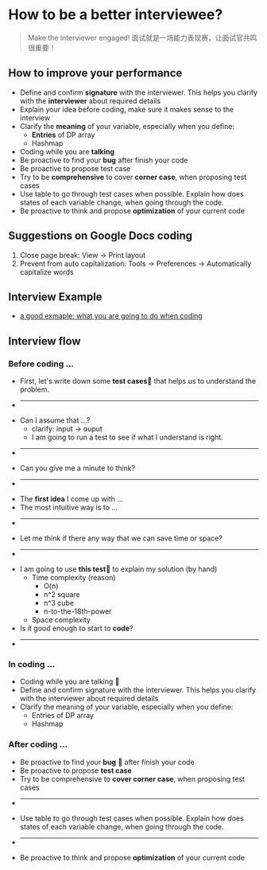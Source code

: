 # How to be a better interviewee?

> Make the interviewer engaged!  面试就是一场能力表现赛，让面试官共鸣很重要！

## How to improve your performance 

- Define and confirm **signature** with the interviewer. This helps you clarify with the **interviewer** about required details
- Explain your idea before coding, make sure it makes sense to the interview
- Clarify the **meaning** of your variable, especially when you define:
	- **Entries** of DP array
	- Hashmap
- Coding while you are **talking**
- Be proactive to find your **bug** after finish your code
- Be proactive to propose test case 
- Try to be **comprehensive** to cover **corner case**, when proposing test cases
- Use table to go through test cases when possible. Explain how does states of each variable change, when going through the code.
- Be proactive to think and propose **optimization** of your current code

## Suggestions on Google Docs coding 

1. Close page break: View -> Print layout
2. Prevent from auto capitalization: Tools -> Preferences -> Automatically capitalize words 


## Interview Example 

- [a good exmaple: what you are going to do when coding](https://youtu.be/0PcB1aOQHB4)

## Interview flow 


### Before coding ...  

* First, let's write down some **test cases**💯 that helps us to understand the problem.
* --- 
* Can I assume that ...? 
	* clarify: input -> ouput 
	* I am going to run a test to see if what I understand is right.
* ---
* Can you give me a minute to think?
* ---
* The **first idea** I come up with ...
* The most intuitive way is to ...
* ---
* Let me think if there any way that we can save time or space?
* ---
* I am going to use **this test**💯 to explain my solution (by hand)
	* Time complexity (reason)
		* O(n)
		* n^2 square
		* n^3 cube
		* n-to-the-18th-power
	* Space complexity 
* Is it good enough to start to **code**?
* ---

### In coding ...  

* Coding while you are talking 💯
* Define and confirm signature with the interviewer. This helps you clarify with the interviewer about required details
* Clarify the meaning of your variable, especially when you define: 
	* Entries of DP array
	* Hashmap


### After coding ... 

* Be proactive to find your **bug** 💯 after finish your code
* Be proactive to propose **test case**
* Try to be comprehensive to **cover corner case**, when proposing test cases
* ---
* Use table to go through test cases when possible. Explain how does states of each variable change, when going through the code.
* ---
* Be proactive to think and propose **optimization** of your current code

